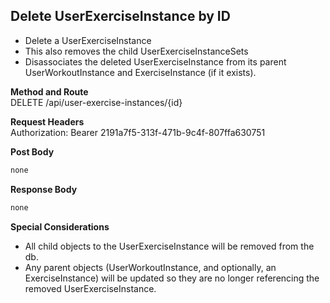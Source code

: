 Delete UserExerciseInstance by ID
---
* Delete a UserExerciseInstance
* This also removes the child UserExerciseInstanceSets
* Disassociates the deleted UserExerciseInstance from its parent UserWorkoutInstance and ExerciseInstance (if it exists).

**Method and Route**\
DELETE /api/user-exercise-instances/{id}


**Request Headers**\
Authorization: Bearer 2191a7f5-313f-471b-9c4f-807ffa630751

**Post Body**
```javascript
none
```

**Response Body**
```javascript
none
```

**Special Considerations**
* All child objects to the UserExerciseInstance will be removed from the db.
* Any parent objects (UserWorkoutInstance, and optionally, an ExerciseInstance) will be updated so they are no longer referencing the removed UserExerciseInstance.

